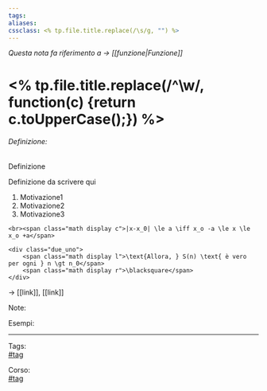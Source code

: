 ```yaml
---
tags:
aliases:
cssclass: <% tp.file.title.replace(/\s/g, "") %>
---
```

_Questa nota fa riferimento a $\rightarrow$ [[funzione|Funzione]]_
# <%  tp.file.title.replace(/^\w/, function(c) {return c.toUpperCase();})  %>
###### Definizione:
Definizione

<div class="definizione">
	Definizione da scrivere qui
	<ol>
		<li>Motivazione1</li>
		<li>Motivazione2</li>
		<li>Motivazione3</li>
	</ol>
	
	<br><span class="math display c">|x-x_0| \le a \iff x_o -a \le x \le x_o +a</span>
	
	<div class="due_uno">
		<span class="math display l">\text{Allora, } S(n) \text{ è vero per ogni } n \gt n_0</span>
		<span class="math display r">\blacksquare</span>
	</div>
</div>

$\rightarrow$ [[link]], [[link]]

<span id="bigText" class="text_divisor">Note: </span>

<span id="bigText" class="text_divisor">Esempi: </span>

***

Tags:  
[#tag](app://obsidian.md/index.html#tag)

Corso:  
[#tag](app://obsidian.md/index.html#tag)